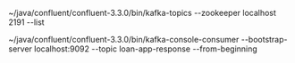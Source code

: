 ~/java/confluent/confluent-3.3.0/bin/kafka-topics --zookeeper localhost 2191 --list

~/java/confluent/confluent-3.3.0/bin/kafka-console-consumer --bootstrap-server localhost:9092 --topic loan-app-response --from-beginning
